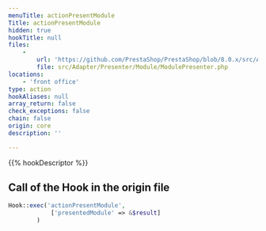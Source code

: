 ```yaml
---
menuTitle: actionPresentModule
Title: actionPresentModule
hidden: true
hookTitle: null
files:
    -
        url: 'https://github.com/PrestaShop/PrestaShop/blob/8.0.x/src/Adapter/Presenter/Module/ModulePresenter.php'
        file: src/Adapter/Presenter/Module/ModulePresenter.php
locations:
    - 'front office'
type: action
hookAliases: null
array_return: false
check_exceptions: false
chain: false
origin: core
description: ''

---
```


{{% hookDescriptor %}}

## Call of the Hook in the origin file

```php
Hook::exec('actionPresentModule',
            ['presentedModule' => &$result]
        )
```

